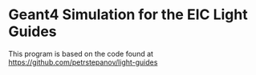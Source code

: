 # Geant4 Simulation for the EIC Light Guides

This program is based on the code found at https://github.com/petrstepanov/light-guides
